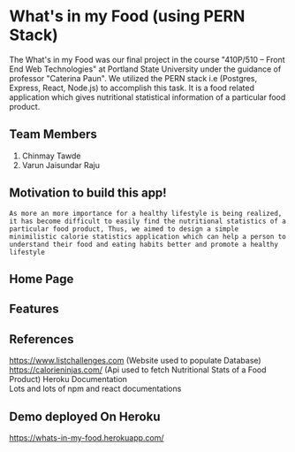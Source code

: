 # What's in my Food (using PERN Stack)

The What's in my Food was our final project in the course "410P/510 – Front End Web Technologies" at Portland State University under the guidance of professor "Caterina Paun". We utilized the PERN stack i.e (Postgres, Express, React, Node.js) to accomplish this task. It is a food related application which gives nutritional statistical information of a particular food product.

## Team Members
  
  1. Chinmay Tawde
  2. Varun Jaisundar Raju

## Motivation to build this app! 
`As more an more importance for a healthy lifestyle is being realized, it has become difficult to easily find the nutritional statistics of a particular food product,
Thus, we aimed to design a simple minimilistic calorie statistics application which can help a person to understand their food and eating habits better and promote a healthy lifestyle`

## Home Page


## Features


## References 
  https://www.listchallenges.com (Website used to populate Database)  
  https://calorieninjas.com/ (Api used to fetch Nutritional Stats of a Food Product)
  Heroku Documentation  
  Lots and lots of npm and react documentations  

## Demo deployed On Heroku 
https://whats-in-my-food.herokuapp.com/




